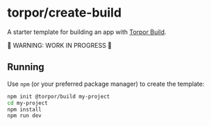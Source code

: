 # torpor/create-build

A starter template for building an app with [Torpor Build](./build).

🚧 WARNING: WORK IN PROGRESS 🚧

## Running

Use `npm` (or your preferred package manager) to create the template:

```bash
npm init @torpor/build my-project
cd my-project
npm install
npm run dev
```
